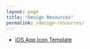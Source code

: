 ```yaml
---
layout: page
title: "Design Resources"
permalink: /design-resources/
---
```


- [iOS App Icon Template](https://github.com/jtholloran/icons)
